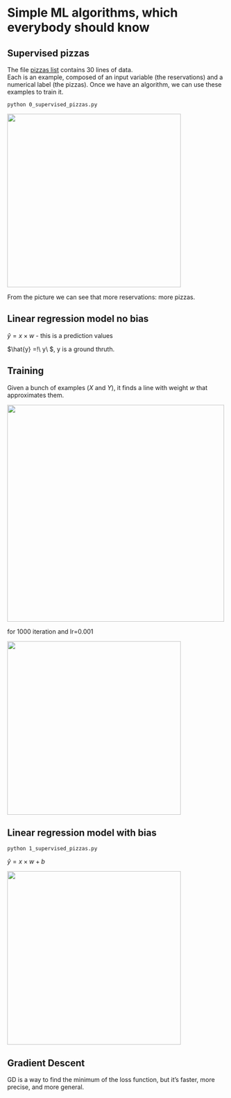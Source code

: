 # Simple ML algorithms, which everybody should know

## Supervised pizzas

The file [pizzas list](../datasets/pizzas.txt) contains 30 lines of data.</br> Each is an example, composed of an input variable (the reservations) and a numerical label (the pizzas). Once we have an algorithm, we can use these examples to train it.

```python 0_supervised_pizzas.py```

<img src="img/pizzas.png" width="400">

From the picture we can see that more reservations: more pizzas.

## Linear regression model no bias

$\hat{y} = x\times w$ - this is a prediction values

$\hat{y} =!\ y\ $, y is a ground thruth.

## Training

Given a bunch of examples ($X$ and $Y$), it finds a line with weight $w$ that approximates them. 

<img src="img/pizzas_linregression.png" width="500">

for 1000 iteration and lr=0.001

<img src="img/pizzas_linregression_train.png" width="400">

## Linear regression model with bias

```python 1_supervised_pizzas.py```

$\hat{y} = x\times w + b$

<img src="img/pizzas_linregression_train_bias.png" width="400">

## Gradient Descent

GD is a way to find the minimum of the loss function, but it’s faster, more precise, and more general. 